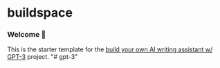 # buildspace 
### Welcome 👋
This is the starter template for the [build your own AI writing assistant w/ GPT-3](https://buildspace.so/builds/ai-writer) project.
"# gpt-3" 
